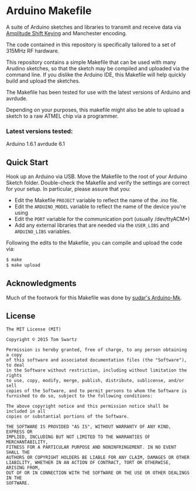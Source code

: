 # Arduino Makefile

A suite of Arduino sketches and libraries to transmit and receive data via [Amplitude Shift Keying](https://en.wikipedia.org/wiki/Amplitude-shift_keying) and Manchester encoding.

The code contained in this repository is specifically tailored to a set of 315MHz RF hardware.


This repository contains a simple Makefile that can be used with many Arudino sketches, so that the sketch may be compiled and uploaded via the command line.
If you dislike the Arduino IDE, this Makefile will help quickly build and upload the sketches.

The Makefile has been tested for use with the latest versions of Arduino and avrdude.

Depending on your purposes, this makefile might also be able to upload a sketch to a raw ATMEL chip via a programmer.

### Latest versions tested:
Arduino 1.6.1
avrdude 6.1

## Quick Start

Hook up an Arduino via USB.
Move the Makefile to the root of your Arduino Sketch folder.
Double-check the Makefile and verify the settings are correct for your setup.
In particular, please assure that you:
- Edit the Makefile `PROJECT` variable to reflect the name of the .ino file.
- Edit the `ARDUINO_MODEL` variable to reflect the name of the device you're using
- Edit the `PORT` variable for the communication port (usually /dev/ttyACM\*)
- Add any external libraries that are needed via the `USER_LIBS` and `ARDUINO_LIBS` variables.

Following the edits to the Makefile, you can compile and upload the code via:

```bash
$ make
$ make upload
```

## Acknowledgments
Much of the footwork for this Makefile was done by [sudar's Arduino-Mk](https://github.com/sudar/Arduino-Makefile/).

## License
```
The MIT License (MIT)

Copyright © 2015 Tom Swartz

Permission is hereby granted, free of charge, to any person obtaining a copy
of this software and associated documentation files (the "Software"), to deal
in the Software without restriction, including without limitation the rights
to use, copy, modify, merge, publish, distribute, sublicense, and/or sell
copies of the Software, and to permit persons to whom the Software is
furnished to do so, subject to the following conditions:

The above copyright notice and this permission notice shall be included in all
copies or substantial portions of the Software.

THE SOFTWARE IS PROVIDED "AS IS", WITHOUT WARRANTY OF ANY KIND, EXPRESS OR
IMPLIED, INCLUDING BUT NOT LIMITED TO THE WARRANTIES OF MERCHANTABILITY,
FITNESS FOR A PARTICULAR PURPOSE AND NONINFRINGEMENT. IN NO EVENT SHALL THE
AUTHORS OR COPYRIGHT HOLDERS BE LIABLE FOR ANY CLAIM, DAMAGES OR OTHER
LIABILITY, WHETHER IN AN ACTION OF CONTRACT, TORT OR OTHERWISE, ARISING FROM,
OUT OF OR IN CONNECTION WITH THE SOFTWARE OR THE USE OR OTHER DEALINGS IN THE
SOFTWARE.
```
